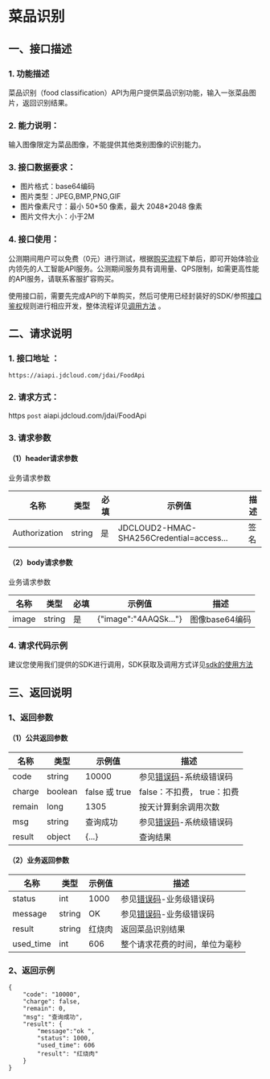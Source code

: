 # 菜品识别

## 一、接口描述 
### 1. 功能描述  
菜品识别（food classification）API为用户提供菜品识别功能，输入一张菜品图片，返回识别结果。

### 2. 能力说明：   
输入图像限定为菜品图像，不能提供其他类别图像的识别能力。

### 3. 接口数据要求：  
- 图片格式：base64编码
- 图片类型：JPEG,BMP,PNG,GIF
- 图片像素尺寸：最小 50\*50 像素，最大 2048\*2048 像素
- 图片文件大小：小于2M

### 4. 接口使用： 

公测期间用户可以免费（0元）进行测试，根据[购买流程](../Pricing/Purchase-Process.md)下单后，即可开始体验业内领先的人工智能API服务。公测期间服务具有调用量、QPS限制，如需更高性能的API服务，请联系客服扩容购买。

使用接口前，需要先完成API的下单购买，然后可使用已经封装好的SDK/参照[接口鉴权](../Operation-Guide/Authentication.md)规则进行相应开发，整体流程详见[调用方法](../Operation-Guide/call-methods.md)  。

## 二、请求说明
### 1. 接口地址 ：

```
https://aiapi.jdcloud.com/jdai/FoodApi
```

### 2. 请求方式：  
https `post` aiapi.jdcloud.com/jdai/FoodApi

### 3. 请求参数 
#### （1）header请求参数
业务请求参数
 
名称 | 类型 | 必填 | 示例值 | 描述 
------|-----|-----|-----|-----
Authorization | string | 是 | JDCLOUD2-HMAC-SHA256Credential=access... | 签名 


#### （2）body请求参数
业务请求参数
 
名称 | 类型 | 必填 | 示例值 | 描述 
------|-----|-----|-----|-----
image | string | 是 | {"image":"4AAQSk..."} | 图像base64编码 


### 4. 请求代码示例
建议您使用我们提供的SDK进行调用，SDK获取及调用方式详见[sdk的使用方法](../Operation-Guide/Use-Sdk.md)


## 三、返回说明
### 1、返回参数

#### （1）公共返回参数

名称 | 类型 | 示例值 | 描述 
------|-----|-----|-----
code | string | 10000 | 参见[错误码](Error-Code.md)-系统级错误码 
charge | boolean | false 或 true | false：不扣费， true：扣费 
remain | long | 1305 | 按天计算剩余调用次数 
msg | string | 查询成功 | 参见[错误码](Error-Code.md)-系统级错误码
result | object | {...} | 查询结果 

#### （2）业务返回参数
 
名称 | 类型 | 示例值 | 描述 
------|-----|-----|-----
status | int | 1000 | 参见[错误码](Error-Code.md)-业务级错误码
message | string | OK | 参见[错误码](Error-Code.md)-业务级错误码
result | string | 红烧肉 | 返回菜品识别结果 
used_time | int | 606 | 整个请求花费的时间，单位为毫秒 

### 2、返回示例  

```
{
    "code": "10000",
    "charge": false,
    "remain": 0,
    "msg": "查询成功",
    "result": {
        "message":"ok ",
        "status": 1000,
        "used_time": 606 
        "result": "红烧肉"
    }
}
```
